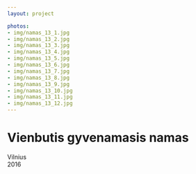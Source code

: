 ```yaml
---
layout: project

photos:
- img/namas_13_1.jpg
- img/namas_13_2.jpg
- img/namas_13_3.jpg
- img/namas_13_4.jpg
- img/namas_13_5.jpg
- img/namas_13_6.jpg
- img/namas_13_7.jpg
- img/namas_13_8.jpg
- img/namas_13_9.jpg
- img/namas_13_10.jpg
- img/namas_13_11.jpg
- img/namas_13_12.jpg
---
```

<h1>Vienbutis gyvenamasis namas</h1>
<p>Vilnius<br/>2016</p>
